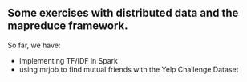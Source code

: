## Some exercises with distributed data and the mapreduce framework.

So far, we have:

- implementing TF/IDF in Spark
- using mrjob to find mutual friends with the Yelp Challenge Dataset

